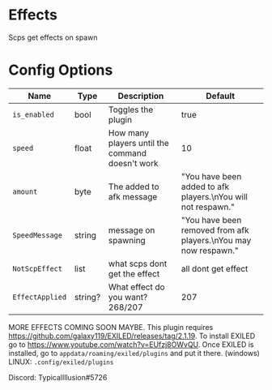 # Effects
Scps get effects on spawn
# Config Options
| Name | Type | Description | Default |
| --- | --- | --- | --- |
| `is_enabled` | bool | Toggles the plugin | true |
| `speed`| float | How many players until the command doesn't work | 10 |
| `amount`| byte | The added to afk message | "You have been added to afk players.\nYou will not respawn." |
| `SpeedMessage` | string | message on spawning | "You have been removed from afk players.\nYou may now respawn." |
| `NotScpEffect` | list | what scps dont get the effect | all dont get effect |
| `EffectApplied`| string? | What effect do you want? 268/207 | 207 |

MORE EFFECTS COMING SOON MAYBE.
This plugin requires https://github.com/galaxy119/EXILED/releases/tag/2.1.19.
To install EXILED go to https://www.youtube.com/watch?v=EUfzj8OWvQU.
Once EXILED is installed, go to `appdata/roaming/exiled/plugins` and put it there. (windows)
LINUX: `.config/exiled/plugins`

Discord: TypicalIllusion#5726
